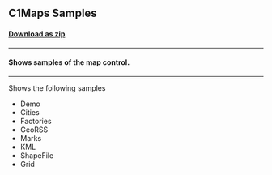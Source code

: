 ## C1Maps Samples
#### [Download as zip](https://grapecity.github.io/DownGit/#/home?url=https://github.com/GrapeCity/ComponentOne-WPF-Samples/tree/master/NET_6/Maps/MapsExplorer)
____
#### Shows samples of the map control.
____
Shows the following samples

* Demo
* Cities
* Factories
* GeoRSS
* Marks
* KML
* ShapeFile
* Grid
